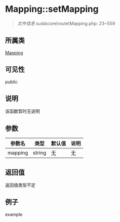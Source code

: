 # Mapping::setMapping

> *文件信息* suda\core\route\Mapping.php: 23~559
## 所属类 

[Mapping](../Mapping.md)

## 可见性

  public  
## 说明

该函数暂时无说明

## 参数

| 参数名 | 类型 | 默认值 | 说明 |
|--------|-----|-------|-------|
| mapping |  string | 无 | 无 |

## 返回值
返回值类型不定

## 例子

example